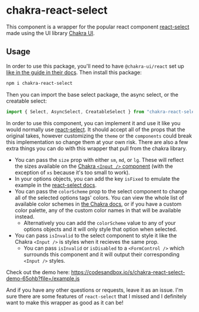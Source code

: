 # chakra-react-select

This component is a wrapper for the popular react component [react-select](https://react-select.com/home) made using the UI library [Chakra UI](https://chakra-ui.com/).

## Usage

In order to use this package, you'll need to have `@chakra-ui/react` set up [like in the guide in their docs](https://chakra-ui.com/docs/getting-started#installation). Then install this package:

```sh
npm i chakra-react-select
```

Then you can import the base select package, the async select, or the creatable select:

```js
import { Select, AsyncSelect, CreatableSelect } from "chakra-react-select";
```

In order to use this component, you can implement it and use it like you would normally use [react-select](https://react-select.com/home). It should accept all of the props that the original takes, however customizing the `theme` or the `components` could break this implementation so change them at your own risk. There are also a few extra things you can do with this wrapper that pull from the chakra library.

- You can pass the `size` prop with either `sm`, `md`, or `lg`. These will reflect the sizes available on the [Chakra `<Input />` component](https://chakra-ui.com/docs/form/input#changing-the-size-of-the-input) (with the exception of `xs` because it's too small to work).
- In your options objects, you can add the key `isFixed` to emulate the example in the [react-select docs](https://react-select.com/home#fixed-options).
- You can pass the `colorScheme` prop to the select component to change all of the selected options tags' colors. You can view the whole list of available color schemes in [the Chakra docs](https://chakra-ui.com/docs/data-display/tag#props), or if you have a custom color palette, any of the custom color names in that will be available instead.
  - Alternatively you can add the `colorScheme` value to any of your options objects and it will only style that option when selected.
- You can pass `isInvalid` to the select component to style it like the Chakra `<Input />` is styles when it recieves the same prop.
  - You can pass `isInvalid` or `isDisabled` to a `<FormControl />` which surrounds this component and it will output their corresponding `<Input />` styles.

Check out the demo here: https://codesandbox.io/s/chakra-react-select-demo-65ohb?file=/example.js

And if you have any other questions or requests, leave it as an issue. I'm sure there are some features of `react-select` that I missed and I definitely want to make this wrapper as good as it can be!

